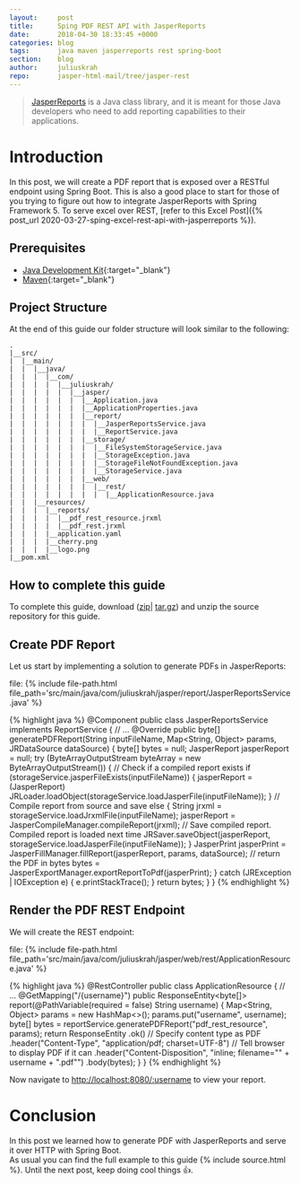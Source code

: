 ```yaml
---
layout:     post
title:      Sping PDF REST API with JasperReports
date:       2018-04-30 18:33:45 +0000
categories: blog
tags:       java maven jasperreports rest spring-boot
section:    blog
author:     juliuskrah
repo:       jasper-html-mail/tree/jasper-rest
---
```

> [JasperReports](/tag/jasperreports/) is a Java class library, and it is meant for those Java developers
  who need to add reporting capabilities to their applications.

# Introduction

In this post, we will create a PDF report that is exposed over a RESTful endpoint using Spring Boot. This is also
a good place to start for those of you trying to figure out how to integrate JasperReports with Spring Framework 5. To serve excel over REST, [refer to this Excel Post]({% post_url 2020-03-27-sping-excel-rest-api-with-jasperreports %}).

## Prerequisites

- [Java Development Kit][JDK]{:target="_blank"}
- [Maven][]{:target="_blank"}

## Project Structure

At the end of this guide our folder structure will look similar to the following:

```
.
|__src/
|  |__main/
|  |  |__java/
|  |  |  |__com/
|  |  |  |  |__juliuskrah/
|  |  |  |  |  |__jasper/
|  |  |  |  |  |  |__Application.java
|  |  |  |  |  |  |__ApplicationProperties.java
|  |  |  |  |  |  |__report/
|  |  |  |  |  |  |  |__JasperReportsService.java
|  |  |  |  |  |  |  |__ReportService.java
|  |  |  |  |  |  |__storage/
|  |  |  |  |  |  |  |__FileSystemStorageService.java
|  |  |  |  |  |  |  |__StorageException.java
|  |  |  |  |  |  |  |__StorageFileNotFoundException.java
|  |  |  |  |  |  |  |__StorageService.java
|  |  |  |  |  |  |__web/
|  |  |  |  |  |  |  |__rest/
|  |  |  |  |  |  |  |  |__ApplicationResource.java
|  |  |__resources/
|  |  |  |__reports/
|  |  |  |  |__pdf_rest_resource.jrxml
|  |  |  |  |__pdf_rest.jrxml
|  |  |  |__application.yaml
|  |  |  |__cherry.png
|  |  |  |__logo.png
|__pom.xml
```

## How to complete this guide

To complete this guide, download ([zip](https://github.com/juliuskrah/jasper-html-mail/archive/v2.0.zip)|
[tar.gz](https://github.com/juliuskrah/jasper-html-mail/archive/v2.0.tar.gz)) 
and unzip the source repository for this guide.

## Create PDF Report

Let us start by implementing a solution to generate PDFs in JasperReports:

file: {% include file-path.html file_path='src/main/java/com/juliuskrah/jasper/report/JasperReportsService.java' %}

{% highlight java %}
@Component
public class JasperReportsService implements ReportService {
  // ...
  @Override
  public byte[] generatePDFReport(String inputFileName, Map<String, Object> params,
    JRDataSource dataSource) {
    byte[] bytes = null;
    JasperReport jasperReport = null;
    try (ByteArrayOutputStream byteArray = new ByteArrayOutputStream()) {
      // Check if a compiled report exists
      if (storageService.jasperFileExists(inputFileName)) {
        jasperReport = (JasperReport) JRLoader.loadObject(storageService.loadJasperFile(inputFileName));
      }
      // Compile report from source and save
      else {
        String jrxml = storageService.loadJrxmlFile(inputFileName);
        jasperReport = JasperCompileManager.compileReport(jrxml);
        // Save compiled report. Compiled report is loaded next time
        JRSaver.saveObject(jasperReport, storageService.loadJasperFile(inputFileName));
      }
      JasperPrint jasperPrint = JasperFillManager.fillReport(jasperReport, params, dataSource);
      // return the PDF in bytes
      bytes = JasperExportManager.exportReportToPdf(jasperPrint);
    }
    catch (JRException | IOException e) {
      e.printStackTrace();
    }
    return bytes;
  }
}
{% endhighlight %}

## Render the PDF REST Endpoint

We will create the REST endpoint:

file: {% include file-path.html file_path='src/main/java/com/juliuskrah/jasper/web/rest/ApplicationResource.java' %}

{% highlight java %}
@RestController
public class ApplicationResource {
  // ...
  @GetMapping("/{username}")
  public ResponseEntity<byte[]> report(@PathVariable(required = false) String username) {
    Map<String, Object> params = new HashMap<>();
    params.put("username", username);
    byte[] bytes = reportService.generatePDFReport("pdf_rest_resource", params);
    return ResponseEntity
      .ok()
      // Specify content type as PDF
      .header("Content-Type", "application/pdf; charset=UTF-8")
      // Tell browser to display PDF if it can
      .header("Content-Disposition", "inline; filename=\"" + username + ".pdf\"")
      .body(bytes);
  }
}
{% endhighlight %}

Now navigate to <http://localhost:8080/:username> to view your report.

# Conclusion

In this post we learned how to generate PDF with JasperReports and serve it over HTTP with Spring Boot.      
As usual you can find the full example to this guide {% include source.html %}. Until the next post, keep doing cool 
things :+1:.

[JasperReports]:            https://community.jaspersoft.com/project/jasperreports-library
[JDK]:                      http://www.oracle.com/technetwork/java/javase/downloads/index.html
[Maven]:                    http://maven.apache.org